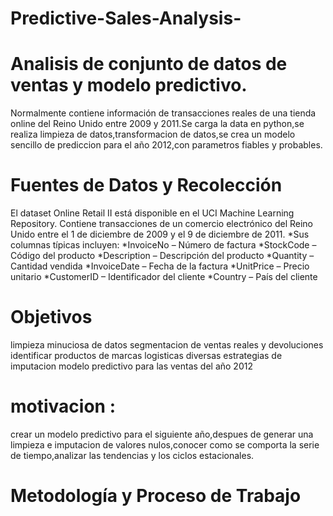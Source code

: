 # Predictive-Sales-Analysis-

# Analisis de  conjunto de datos  de ventas y modelo predictivo.

Normalmente contiene información de transacciones reales de una tienda online del Reino Unido entre 2009 y 2011.Se carga la data en python,se realiza limpieza de datos,transformacion de datos,se crea un modelo sencillo de prediccion  para el año 2012,con parametros fiables y probables.

# Fuentes de Datos y Recolección

El dataset Online Retail II está disponible en el UCI Machine Learning Repository. Contiene transacciones de un comercio electrónico del Reino Unido entre el 1 de diciembre de 2009 y el 9 de diciembre de 2011.
*Sus columnas típicas incluyen:
*InvoiceNo – Número de factura
*StockCode – Código del producto
*Description – Descripción del producto
*Quantity – Cantidad vendida
*InvoiceDate – Fecha de la factura
*UnitPrice – Precio unitario
*CustomerID – Identificador del cliente
*Country – País del cliente

# Objetivos
limpieza minuciosa de datos
segmentacion de ventas reales y devoluciones
identificar productos de marcas logisticas
diversas estrategias de imputacion
modelo predictivo para las ventas del año 2012

# motivacion : 
crear un modelo predictivo para el siguiente año,despues de generar una limpieza e imputacion de valores nulos,conocer como se comporta la serie de tiempo,analizar las tendencias y los ciclos estacionales.

# Metodología y Proceso de Trabajo



